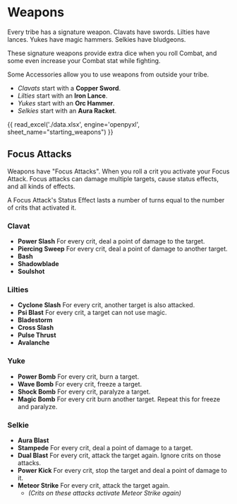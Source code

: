 # Weapons

Every tribe has a signature weapon. Clavats have swords. Lilties have lances. Yukes have magic hammers. Selkies have bludgeons.

These signature weapons provide extra dice when you roll Combat, and some even increase your Combat stat while fighting.

Some Accessories allow you to use weapons from outside your tribe.

-   _Clavats_ start with a **Copper Sword**.
-   _Lilties_ start with an **Iron Lance**.
-   _Yukes_ start with an **Orc Hammer**.
-   _Selkies_ start with an **Aura Racket**.

{{ read_excel('./data.xlsx', engine='openpyxl', sheet_name="starting_weapons") }}

## Focus Attacks

Weapons have "Focus Attacks". When you roll a crit you activate your Focus Attack. Focus attacks can damage multiple targets, cause status effects, and all kinds of effects.

A Focus Attack's Status Effect lasts a number of turns equal to the number of crits that activated it.

### Clavat

-   **Power Slash** For every crit, deal a point of damage to the target.
-   **Piercing Sweep** For every crit, deal a point of damage to another target.
-   **Bash**
-   **Shadowblade**
-   **Soulshot**

### Lilties

-   **Cyclone Slash** For every crit, another target is also attacked.
-   **Psi Blast** For every crit, a target can not use magic.
-   **Bladestorm**
-   **Cross Slash**
-   **Pulse Thrust**
-   **Avalanche**

### Yuke

-   **Power Bomb** For every crit, burn a target.
-   **Wave Bomb** For every crit, freeze a target.
-   **Shock Bomb** For every crit, paralyze a target.
-   **Magic Bomb** For every crit burn another target. Repeat this for freeze and paralyze.

### Selkie

-   **Aura Blast**
-   **Stampede** For every crit, deal a point of damage to a target.
-   **Dual Blast** For every crit, attack the target again. Ignore crits on those attacks.
-   **Power Kick** For every crit, stop the target and deal a point of damage to it.
-   **Meteor Strike** For every crit, attack the target again.
    -   _(Crits on these attacks activate Meteor Strike again)_
